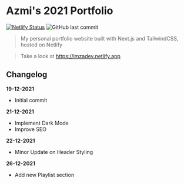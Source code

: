 # Azmi's 2021 Portfolio

[![Netlify Status](https://api.netlify.com/api/v1/badges/472195f4-1935-4a3a-97e5-2a3230c78d82/deploy-status)](https://app.netlify.com/sites/imzadev/deploys) ![GitHub last commit](https://img.shields.io/github/last-commit/azmi6298/2021-portfolio)

> My personal portfolio website built with Next.js and TailwindCSS, hosted on Netlify

> Take a look at https://imzadev.netlify.app

## Changelog

**19-12-2021**

- Initial commit

**21-12-2021**

- Implement Dark Mode
- Improve SEO

**22-12-2021**

- Minor Update on Header Styling

**26-12-2021**

- Add new Playlist section
